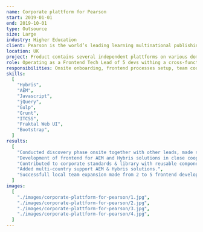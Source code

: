 ```yaml
---
name: Corporate plattform for Pearson
start: 2019-01-01
end: 2019-10-01
type: Outsource
size: Large
industry: Higher Education
client: Pearson is the world’s leading learning multinational publishing and education company, serving customers in nearly 200 countries with digital content, assessments, qualifications, and data. As of 2017, it is the largest education company, and it was once the largest book publisher in the world.
location: UK
project: Product contains several independent plattforms on various domains which needed to be optimized by extracting business logic into common solution providing single unified UX and coding standards. New plattform built with AEM & Hybris, plus Fraktal Web UI tool for development of reusable frontend components.
role: Operating as a Frontend Tech Lead of 5 devs withing a cross-functional team of 30+ people.
responsibilities: Onsite onboarding, frontend processes setup, team coordination, scope planning & estimation, team expansions (interviewing + onboarding), development of components following corporate stardards, supervision, cross code review.
skills:
  [
    "Hybris",
    "AEM",
    "Javascript",
    "jQuery",
    "Gulp",
    "Grunt",
    "ITCSS",
    "Fraktal Web UI",
    "Bootstrap",
  ]
results:
  [
    "Conducted discovery phase onsite together with other leads, made scope planning & estimation, detailed requirements analysis and learning product specification.",
    "Development of frontend for AEM and Hybris solutions in close cooperation with cross-functional team.",
    "Contributed to corporate standards & library with reusable components built on top of Fraktal Web UI.",
    "Added multi-country support AEM & Hybris solutions.",
    "Successfull local team expansion made from 2 to 5 frontend developers.",
  ]
images:
  [
    "./images/corporate-plattform-for-pearson/1.jpg",
    "./images/corporate-plattform-for-pearson/2.jpg",
    "./images/corporate-plattform-for-pearson/3.jpg",
    "./images/corporate-plattform-for-pearson/4.jpg",
  ]
---
```

